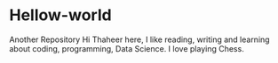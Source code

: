 # Hellow-world
Another Repository
Hi Thaheer here, I like reading, writing and learning about coding, programming, Data Science. I love playing Chess.
